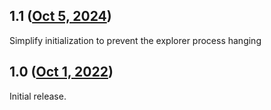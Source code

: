 ## 1.1 ([Oct 5, 2024](https://github.com/ramensoftware/windhawk-mods/blob/6b0109c8f0d35deb6b81a0440bc637dc8e0f0fe3/mods/lm-mediakey-explorer-fix.wh.cpp))

Simplify initialization to prevent the explorer process hanging

## 1.0 ([Oct 1, 2022](https://github.com/ramensoftware/windhawk-mods/blob/d85ce7517a4a82baf20686b2d203282d7e375bdc/mods/lm-mediakey-explorer-fix.wh.cpp))

Initial release.
